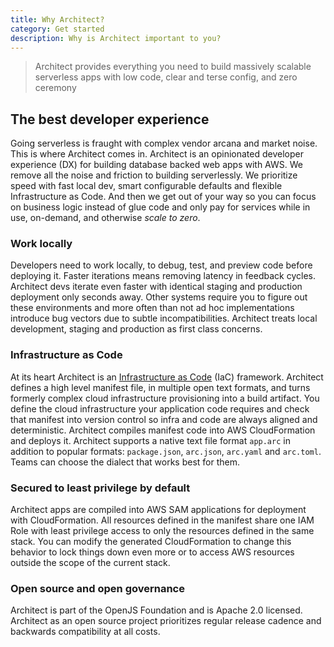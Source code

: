 ```yaml
---
title: Why Architect?
category: Get started
description: Why is Architect important to you?
---
```


> Architect provides everything you need to build massively scalable serverless apps with low code, clear and terse config, and zero ceremony

## The best developer experience

Going serverless is fraught with complex vendor arcana and market noise. This is where Architect comes in. Architect is an opinionated developer experience (DX) for building database backed web apps with AWS. We remove all the noise and friction to building serverlessly. We prioritize speed with fast local dev, smart configurable defaults and flexible Infrastructure as Code. And then we get out of your way so you can focus on business logic instead of glue code and only pay for services while in use, on-demand, and otherwise _scale to zero_.

### Work locally

Developers need to work locally, to debug, test, and preview code before deploying it. Faster iterations means removing latency in feedback cycles. Architect devs iterate even faster with identical staging and production deployment only seconds away. Other systems require you to figure out these environments and more often than not ad hoc implementations introduce bug vectors due to subtle incompatibilities. Architect treats local development, staging and production as first class concerns.

### Infrastructure as Code

At its heart Architect is an [Infrastructure as Code](https://en.wikipedia.org/wiki/Infrastructure_as_code) (IaC) framework. Architect defines a high level manifest file, in multiple open text formats, and turns formerly complex cloud infrastructure provisioning into a build artifact. You define the cloud infrastructure your application code requires and check that manifest into version control so infra and code are always aligned and deterministic. Architect compiles manifest code into AWS CloudFormation and deploys it. Architect supports a native text file format `app.arc` in addition to popular formats: `package.json`, `arc.json`, `arc.yaml` and `arc.toml`. Teams can choose the dialect that works best for them.

### Secured to least privilege by default

Architect apps are compiled into AWS SAM applications for deployment with CloudFormation. All resources defined in the manifest share one IAM Role with least privilege access to only the resources defined in the same stack. You can modify the generated CloudFormation to change this behavior to lock things down even more or to access AWS resources outside the scope of the current stack.

### Open source and open governance

Architect is part of the OpenJS Foundation and is Apache 2.0 licensed. Architect as an open source project prioritizes regular release cadence and backwards compatibility at all costs.
